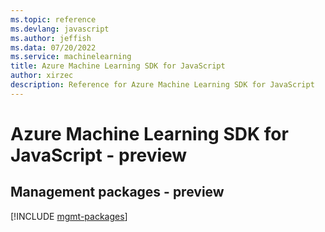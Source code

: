 ```yaml
---
ms.topic: reference
ms.devlang: javascript
ms.author: jeffish
ms.data: 07/20/2022
ms.service: machinelearning
title: Azure Machine Learning SDK for JavaScript
author: xirzec
description: Reference for Azure Machine Learning SDK for JavaScript
---
```

# Azure Machine Learning SDK for JavaScript - preview

## Management packages - preview
[!INCLUDE [mgmt-packages](machine-learning-mgmt-index.md)]

